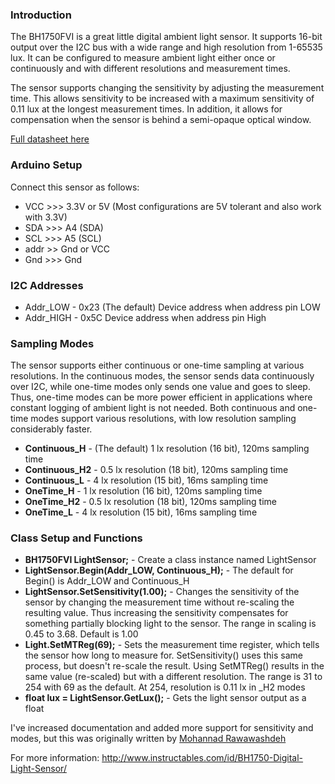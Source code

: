 ### Introduction ###
The BH1750FVI is a great little digital ambient light sensor.  It supports 16-bit output over the I2C bus with a wide range and high resolution from 1-65535 lux.  It can be configured to measure ambient light either once or continuously and with different resolutions and measurement times.

The sensor supports changing the sensitivity by adjusting the measurement time.  This allows sensitivity to be increased with a maximum sensitivity of 0.11 lux at the longest measurement times.  In addition, it allows for compensation when the sensor is behind a semi-opaque optical window.  

[Full datasheet here](http://rohmfs.rohm.com/en/products/databook/datasheet/ic/sensor/light/bh1750fvi-e.pdf)

### Arduino Setup ###
Connect this sensor as follows:
* VCC >>> 3.3V or 5V (Most configurations are 5V tolerant and also work with 3.3V)
* SDA >>> A4 (SDA)
* SCL >>> A5 (SCL)
* addr >> Gnd or VCC
* Gnd >>> Gnd
  
### I2C Addresses ###
* Addr_LOW - 0x23 (The default) Device address when address pin LOW
* Addr_HIGH - 0x5C Device address when address pin High

   
### Sampling Modes ###
The sensor supports either continuous or one-time sampling at various resolutions.  In the continuous modes, the sensor sends data continuously over I2C, while one-time modes only sends one value and goes to sleep.  Thus, one-time modes can be more power efficient in applications where constant logging of ambient light is not needed.  Both continuous and one-time modes support various resolutions, with low resolution sampling considerably faster.  
* **Continuous_H** - (The default) 1 lx resolution (16 bit), 120ms sampling time
* **Continuous_H2** - 0.5 lx resolution (18 bit), 120ms sampling time
* **Continuous_L** - 4 lx resolution (15 bit), 16ms sampling time
* **OneTime_H** - 1 lx resolution (16 bit), 120ms sampling time
* **OneTime_H2** -  0.5 lx resolution (18 bit), 120ms sampling time
* **OneTime_L** - 4 lx resolution (15 bit), 16ms sampling time


### Class Setup and Functions ###
* **BH1750FVI LightSensor;** - Create a class instance named LightSensor
* **LightSensor.Begin(Addr_LOW, Continuous_H);** - The default for Begin() is Addr_LOW and Continuous_H
* **LightSensor.SetSensitivity(1.00);** - Changes the sensitivity of the sensor by changing the measurement time without re-scaling the resulting value.  Thus increasing the sensitivity compensates for something partially blocking light to the sensor.  The range in scaling is 0.45 to 3.68.  Default is 1.00
* **Light.SetMTReg(69);** - Sets the measurement time register, which tells the sensor how long to measure for.  SetSensitivity() uses this same process, but doesn't re-scale the result.  Using SetMTReg() results in the same value (re-scaled) but with a different resolution.  The range is 31 to 254 with 69 as the default.  At 254, resolution is 0.11 lx in _H2 modes
* **float lux = LightSensor.GetLux();** - Gets the light sensor output as a float

I've increased documentation and added more support for sensitivity and modes, but this was originally written by [Mohannad Rawawashdeh](https://github.com/Genotronex/BH1750FVI_Master)

For more information: http://www.instructables.com/id/BH1750-Digital-Light-Sensor/

